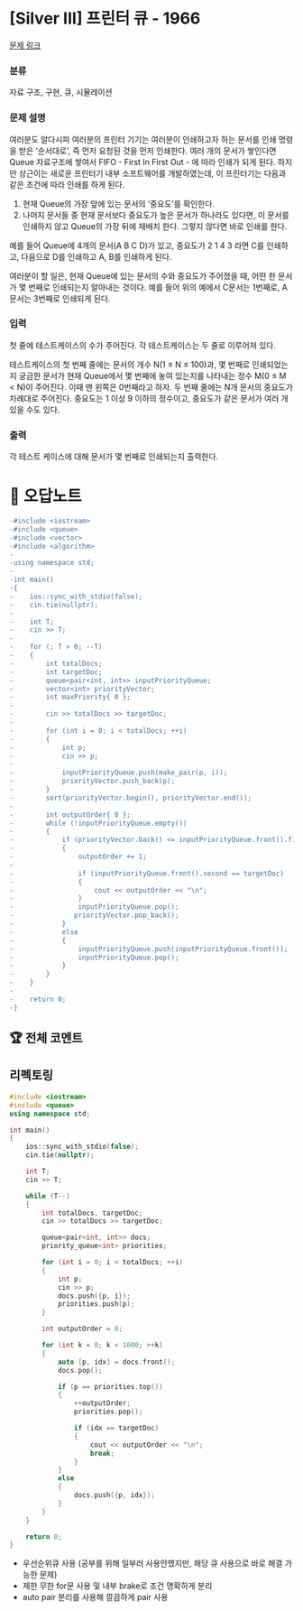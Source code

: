 # [Silver III] 프린터 큐 - 1966 

[문제 링크](https://www.acmicpc.net/problem/1966) 

### 분류

자료 구조, 구현, 큐, 시뮬레이션

### 문제 설명

<p>여러분도 알다시피 여러분의 프린터 기기는 여러분이 인쇄하고자 하는 문서를 인쇄 명령을 받은 ‘순서대로’, 즉 먼저 요청된 것을 먼저 인쇄한다. 여러 개의 문서가 쌓인다면 Queue 자료구조에 쌓여서 FIFO - First In First Out - 에 따라 인쇄가 되게 된다. 하지만 상근이는 새로운 프린터기 내부 소프트웨어를 개발하였는데, 이 프린터기는 다음과 같은 조건에 따라 인쇄를 하게 된다.</p>

<ol>
	<li>현재 Queue의 가장 앞에 있는 문서의 ‘중요도’를 확인한다.</li>
	<li>나머지 문서들 중 현재 문서보다 중요도가 높은 문서가 하나라도 있다면, 이 문서를 인쇄하지 않고 Queue의 가장 뒤에 재배치 한다. 그렇지 않다면 바로 인쇄를 한다.</li>
</ol>

<p>예를 들어 Queue에 4개의 문서(A B C D)가 있고, 중요도가 2 1 4 3 라면 C를 인쇄하고, 다음으로 D를 인쇄하고 A, B를 인쇄하게 된다.</p>

<p>여러분이 할 일은, 현재 Queue에 있는 문서의 수와 중요도가 주어졌을 때, 어떤 한 문서가 몇 번째로 인쇄되는지 알아내는 것이다. 예를 들어 위의 예에서 C문서는 1번째로, A문서는 3번째로 인쇄되게 된다.</p>

### 입력 

 <p>첫 줄에 테스트케이스의 수가 주어진다. 각 테스트케이스는 두 줄로 이루어져 있다.</p>

<p>테스트케이스의 첫 번째 줄에는 문서의 개수 N(1 ≤ N ≤ 100)과, 몇 번째로 인쇄되었는지 궁금한 문서가 현재 Queue에서 몇 번째에 놓여 있는지를 나타내는 정수 M(0 ≤ M < N)이 주어진다. 이때 맨 왼쪽은 0번째라고 하자. 두 번째 줄에는 N개 문서의 중요도가 차례대로 주어진다. 중요도는 1 이상 9 이하의 정수이고, 중요도가 같은 문서가 여러 개 있을 수도 있다.</p>

### 출력 

 <p>각 테스트 케이스에 대해 문서가 몇 번째로 인쇄되는지 출력한다.</p>



#  🚀  오답노트 

```diff
-#include <iostream>
-#include <queue>
-#include <vector>
-#include <algorithm>
-
-using namespace std;
-
-int main()
-{
-    ios::sync_with_stdio(false);
-    cin.tie(nullptr);
-
-    int T;
-    cin >> T;
-
-    for (; T > 0; --T)
-    {
-        int totalDocs;
-        int targetDoc;
-        queue<pair<int, int>> inputPriorityQueue;
-        vector<int> priorityVector;
-        int maxPriority{ 0 };
-
-        cin >> totalDocs >> targetDoc;
-
-        for (int i = 0; i < totalDocs; ++i)
-        {
-            int p;
-            cin >> p;
-
-            inputPriorityQueue.push(make_pair(p, i));
-            priorityVector.push_back(p);
-        }
-        sort(priorityVector.begin(), priorityVector.end());
-
-        int outputOrder{ 0 };
-        while (!inputPriorityQueue.empty())
-        {
-            if (priorityVector.back() <= inputPriorityQueue.front().first)
-            {
-                outputOrder += 1;
-
-                if (inputPriorityQueue.front().second == targetDoc)
-                {
-                    cout << outputOrder << "\n";
-                }
-                inputPriorityQueue.pop();
-				priorityVector.pop_back();
-            }
-            else
-            {
-                inputPriorityQueue.push(inputPriorityQueue.front());
-                inputPriorityQueue.pop();
-            }
-        }
-    }
-
-    return 0;
-}

```


 ## 🏆 전체 코멘트 

## 리펙토링
```cpp
#include <iostream>
#include <queue>
using namespace std;

int main()
{
    ios::sync_with_stdio(false);
    cin.tie(nullptr);

    int T;
    cin >> T;

    while (T--)
    {
        int totalDocs, targetDoc;
        cin >> totalDocs >> targetDoc;

        queue<pair<int, int>> docs;
        priority_queue<int> priorities;

        for (int i = 0; i < totalDocs; ++i)
        {
            int p;
            cin >> p;
            docs.push({p, i});
            priorities.push(p);
        }

        int outputOrder = 0;

        for (int k = 0; k < 1000; ++k)
        {
            auto [p, idx] = docs.front();
            docs.pop();

            if (p == priorities.top())
            {
                ++outputOrder;
                priorities.pop();

                if (idx == targetDoc)
                {
                    cout << outputOrder << "\n";
                    break;
                }
            }
            else
            {
                docs.push({p, idx});
            }
        }
    }

    return 0;
}
```

- 우선순위큐 사용 (공부를 위해 일부러 사용안했지만, 해당 큐 사용으로 바로 해결 가능한 문제)
- 제한 무한 for문 사용 및 내부 brake로 조건 명확하게 분리
- auto pair 분리를 사용해 깔끔하게 pair 사용

